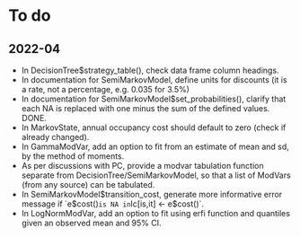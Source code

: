# To do

## 2022-04

* In DecisionTree$strategy_table(), check data frame column headings.
* In documentation for SemiMarkovModel, define units for discounts (it is a
  rate, not a percentage, e.g. 0.035 for 3.5%)
* In documentation for SemiMarkovModel$set_probabilities(), clarify that 
  each NA is replaced with one minus the sum of the defined values. DONE.
* In MarkovState, annual occupancy cost should default to zero (check if already
  changed).
* In GammaModVar, add an option to fit from an estimate of mean and sd, by the
  method of moments.
* As per discussions with PC, provide a modvar tabulation function separate
  from DecisionTree/SemiMarkovModel, so that a list of ModVars (from any 
  source) can be tabulated.
* In SemiMarkovModel$transition_cost, generate more informative error message
  if `e$cost()` is NA in `Ic[is,it] <- e$cost()`.
* In LogNormModVar, add an option to fit using erfi function and quantiles given
  an observed mean and 95% CI.